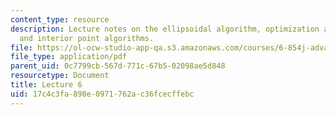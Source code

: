 ```yaml
---
content_type: resource
description: Lecture notes on the ellipsoidal algorithm, optimization and separation,
  and interior point algorithms.
file: https://ol-ocw-studio-app-qa.s3.amazonaws.com/courses/6-854j-advanced-algorithms-fall-2008/17c4c3fa898e0971762ac36fcecffebc_lect10_01.pdf
file_type: application/pdf
parent_uid: 0c7799cb-567d-771c-67b5-02098ae5d848
resourcetype: Document
title: Lecture 6
uid: 17c4c3fa-898e-0971-762a-c36fcecffebc
---
```

